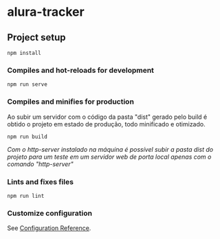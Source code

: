 # alura-tracker

## Project setup
```
npm install
```

### Compiles and hot-reloads for development
```
npm run serve
```

### Compiles and minifies for production
Ao subir um servidor com o código da pasta "dist" gerado pelo build é obtido o projeto em estado de produção, todo minificado e otimizado.
```
npm run build
```

*Com o http-server instalado na máquina é possível subir a pasta dist do projeto para um teste em um servidor web de porta local apenas com o comando "http-server"*

### Lints and fixes files
```
npm run lint
```

### Customize configuration
See [Configuration Reference](https://cli.vuejs.org/config/).
